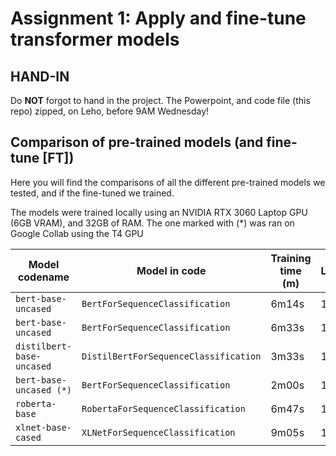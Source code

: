 # Assignment 1: Apply and fine-tune transformer models​

## HAND-IN

Do **NOT** forgot to hand in the project. The Powerpoint, and code file (this repo) zipped, on Leho, before 9AM Wednesday!

## Comparison of pre-trained models (and fine-tune [FT])

Here you will find the comparisons of all the different pre-trained models we tested, and if the fine-tuned we trained.

The models were trained locally using an NVIDIA RTX 3060 Laptop GPU (6GB VRAM), and 32GB of RAM. The one marked with (\*) was ran on Google Collab using the T4 GPU

| Model codename            | Model in code                         | Training time (m) | (FT) Learning Rate | (FT) Epochs | (FT) Batch size | Test Accuracy | Test Loss Test | F1 Score |
| ------------------------- | ------------------------------------- | ----------------- | ------------------ | ----------- | --------------- | ------------- | -------------- | -------- |
| `bert-base-uncased`       | `BertForSequenceClassification`       | 6m14s             | 1e-5               | 3           | 32              | 0.879         | 0.395          | 0.879    |
| `bert-base-uncased`       | `BertForSequenceClassification`       | 6m33s             | 1e-5               | 3           | 16              | 0.901         | 0.344          | 0.901    |
| `distilbert-base-uncased` | `DistilBertForSequenceClassification` | 3m33s             | 1e-5               | 3           | 16              | 0.891         | 0.352          | 0.891    |
| `bert-base-uncased (*)`   | `BertForSequenceClassification`       | 2m00s             | 1e-5               | 3           | 32              | 0.724         | 1.016          | 0.715    |
| `roberta-base`            | `RobertaForSequenceClassification`    | 6m47s             | 1e-5               | 3           | 16              | 0.850         | 0.451          | 0.850    |
| `xlnet-base-cased`        | `XLNetForSequenceClassification`      | 9m05s             | 1e-5               | 3           | 16              | 0.856         | 0.420          | 0.856    |